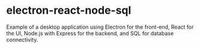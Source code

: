 # electron-react-node-sql
Example of a desktop application using Electron for the front-end, React for the UI, Node.js with Express for the backend, and SQL for database connectivity.

